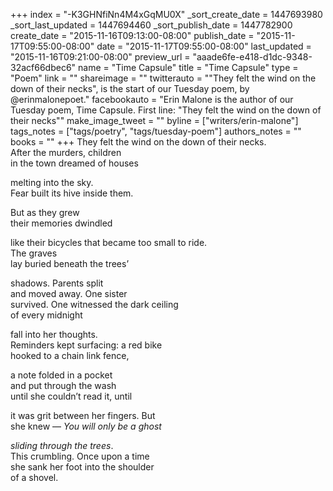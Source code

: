 +++
index = "-K3GHNfiNn4M4xGqMU0X"
_sort_create_date = 1447693980
_sort_last_updated = 1447694460
_sort_publish_date = 1447782900
create_date = "2015-11-16T09:13:00-08:00"
publish_date = "2015-11-17T09:55:00-08:00"
date = "2015-11-17T09:55:00-08:00"
last_updated = "2015-11-16T09:21:00-08:00"
preview_url = "aaade6fe-e418-d1dc-9348-32acf66dbec6"
name = "Time Capsule"
title = "Time Capsule"
type = "Poem"
link = ""
shareimage = ""
twitterauto = "\"They felt the wind on the down of their necks\", is the start of our Tuesday poem, by @erinmalonepoet."
facebookauto = "Erin Malone is the author of our Tuesday poem, Time Capsule. First line: \"They felt the wind on the down of their necks\""
make_image_tweet = ""
byline = ["writers/erin-malone"]
tags_notes = ["tags/poetry", "tags/tuesday-poem"]
authors_notes = ""
books = ""
+++
They felt the wind on the down of their necks.<br> 
After the murders, children <br>
in the town dreamed of houses 

melting into the sky.<br>
Fear built its hive inside them.

But as they grew<br> 
their memories dwindled 

like their bicycles that became too small to ride.<br>
The graves<br>
lay buried beneath the trees’

shadows. Parents split<br> 
and moved away. One sister<br> 
survived. One witnessed the dark ceiling<br>
of every midnight 

fall into her thoughts.<br>
Reminders kept surfacing: a red bike<br>
hooked to a chain link fence, 

a note folded in a pocket<br>
and put through the wash<br>
until she couldn’t read it, until

it was grit between her fingers. But<br>
she knew &mdash; _You will only be a ghost_

_sliding through the trees_.<br>
This crumbling. Once upon a time <br>
she sank her foot into the shoulder<br>
of a shovel.